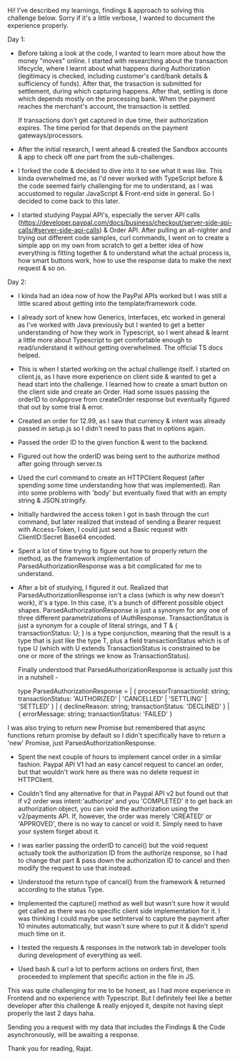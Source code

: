 Hi! I've described my learnings, findings & approach to solving this challenge below. Sorry if it's a little verbose, I wanted to
document the experience properly.

Day 1:

- Before taking a look at the code, I wanted to learn more about how the money "moves" online. I started with
  researching about the transaction lifecycle, where I learnt about what happens during Authorization (legitimacy is checked,
  including customer's card/bank details & sufficiency of funds). After that, the trasaction is submitted for settlement,
  during which capturing happens. After that, settling is done which depends mostly on the processing bank. When the payment
  reaches the merchant's account, the transaction is settled.

  If transactions don't get captured in due time, their authorization expires. The time period for that depends on the payment gateways/processors.

- After the initial research, I went ahead & created the Sandbox accounts & app to check off one part from the sub-challenges.

- I forked the code & decided to dive into it to see what it was like.
  This kinda overwhelmed me, as I'd never worked with TypeScript before & the code seemed fairly challenging for me to understand,
  as I was accustomed to regular JavaScript & Front-end side in general. So I decided to come back to this later.

- I started studying Paypal API's, especially the server API calls (https://developer.paypal.com/docs/business/checkout/server-side-api-calls/#server-side-api-calls) & Order API. After pulling an all-nighter and trying out different code samples, curl commands, I went on to create a simple app on my own from scratch to get a better idea of how everything is fitting together & to understand what the actual process is, how smart buttons work, how to use the response data to make the next request & so on.

Day 2:

- I kinda had an idea now of how the PayPal APIs worked but I was still a little scared about getting into the template/framework code.

- I already sort of knew how Generics, Interfaces, etc worked in general as I've worked with Java previously but I wanted to get a better understanding
  of how they work in Typescript, so I went ahead & learnt a little more about Typescript to get comfortable enough to read/understand it without getting overwhelmed.
  The official TS docs helped.
- This is when I started working on the actual challenge itself. I started on client.js, as I have more experience on client side
  & wanted to get a head start into the challenge. I learned how to create a smart button on the client side and create an Order.
  Had some issues passing the orderID to onApprove from createOrder response but eventually figured that out by some trial & error.
- Created an order for 12.99, as I saw that currency & intent was already passed in setup.js so I didn't need to pass that in options again.
- Passed the order ID to the given function & went to the backend.
- Figured out how the orderID was being sent to the authorize method after going through server.ts
- Used the curl command to create an HTTPClient Request (after spending some time understanding how that was implemented).
  Ran into some problems with 'body' but eventually fixed that with an empty string & JSON.stringify.
- Initially hardwired the access token I got in bash through the curl command, but later realized that instead of sending
  a Bearer request with Access-Token, I could just send a Basic request with ClientID:Secret Base64 encoded.
- Spent a lot of time trying to figure out how to properly return the method, as the framework implementation of ParsedAuthorizationResponse
  was a bit complicated for me to understand.
- After a bit of studying, I figured it out.
  Realized that ParsedAuthorizationResponse isn't a class (which is why new doesn't work), it's a type. In this case, it's a bunch of different possible object shapes.
  ParsedAuthorizationResponse is just a synonym for any one of three different parametrizations of IAuthResponse.
  TransactionStatus is just a synonym for a couple of literal strings, and T & { transactionStatus: U; } is a type conjunction, meaning that the result is a type that is just like the type T, plus a field transactionStatus which is of type U (which with U extends TransactionStatus is constrained to be one or more of the strings we know as TransactionStatus).

  Finally understood that ParsedAuthorizationResponse is actually just this in a nutshell -

  type ParsedAuthorizationResponse =
  | { processorTransactionId: string; transactionStatus: 'AUTHORIZED' | 'CANCELLED' | 'SETTLING' | 'SETTLED' }
  | { declineReason: string; transactionStatus: 'DECLINED' }
  | { errorMessage: string; transactionStatus: 'FAILED' }

I was also trying to return new Promise but remembered that async functions return promise by default so I didn't specifically have to return a 'new' Promise, just ParsedAuthorizationResponse.

- Spent the next couple of hours to implement cancel order in a similar fashion. Paypal API V1 had an easy cancel request to cancel an order,
  but that wouldn't work here as there was no delete request in HTTPClient.

- Couldn't find any alternative for that in Paypal API v2 but found out that if v2 order was intent:'authorize' and you 'COMPLETED' it to get back an authorization object, you can void the authorization using the v2/payments API.
  If, however, the order was merely 'CREATED' or 'APPROVED', there is no way to cancel or void it. Simply need to have your system forget about it.

- I was earlier passing the orderID to cancel() but the void request actually took the authorization ID from the authorize response, so I had to change that part
  & pass down the authorization ID to cancel and then modify the request to use that instead.

- Understood the return type of cancel() from the framework & returned according to the status Type.

- Implemented the capture() method as well but wasn't sure how it would get called as there was no specific client side implementation for it.
  I was thinking I could maybe use setInterval to capture the payment after 10 minutes automatically, but wasn't sure where to put it & didn't spend much time on it.

- I tested the requests & responses in the network tab in developer tools during development of everything as well.
- Used bash & curl a lot to perform actions on orders first, then proceeded to implement that specific action in the file in JS.

This was quite challenging for me to be honest, as I had more experience in Frontend and no experience with Typescript. But I definitely
feel like a better developer after this challenge & really enjoyed it, despite not having slept properly the last 2 days haha.

Sending you a request with my data that includes the Findings & the Code asynchronously, will be awaiting a response.

Thank you for reading,
Rajat.

